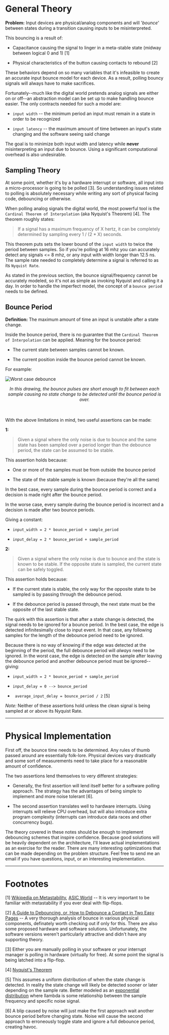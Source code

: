 
# General Theory

__Problem:__ Input devices are physical/analog components and will '_bounce_'
between states during a transition causing inputs to be misinterpreted.

This bouncing is a result of:

- Capacitance causing the signal to linger in a meta-stable state (midway between logical 0 and 1) [1]

- Physical characteristics of the button causing contacts to rebound [2]

These behaviors depend on so many variables that it's infeasible to create an accurate input bounce model for each device. As a result, polling bouncy signals will always have to make sacrifices. 

Fortunately--much like the digital world pretends analog signals are either on or off--an abstraction model can be set up to make handling bounce easier. The only contracts needed for such a model are:

- `input width` -- the minimum period an input must remain in a state in order to be recognized

- `input latency` -- the maximum amount of time between an input's state changing and the software seeing said change

The goal is to minimize both input width and latency while __never__ misinterpreting an input due to bounce. Using a significant computational overhead is also undesirable.

## Sampling Theory

At some point, whether it's by a hardware interrupt or software, all input into a micro-processor is going to be polled [3]. So understanding issues related to polling is absolutely necessary while writing any sort of physical facing code, debouncing or otherwise.

When polling analog signals the digital world, the most powerful tool is the `Cardinal Theorem of Interpolation` (aka Nyquist's Theorem) [4]. The theorem roughly states:

> If a signal has a maximum frequency of X hertz, it can be completely determined by sampling every 1 / (2 * X) seconds.

This theorem puts sets the lower bound of the `input width` to twice the period between samples. So if you're polling at 16 mhz you can accurately detect any signals <= 8 mhz, or any input with width longer than 12.5 ns. The sample rate needed to completely determine a signal is referred to as its `Nyquist Rate`. 

As stated in the previous section, the bounce signal/frequency cannot be accurately modeled, so it's not as simple as invoking Nyquist and calling it a day. In order to handle the imperfect model, the concept of a `bounce period` needs to be defined.

## Bounce Period

__Definition:__ The maximum amount of time an input is unstable after a state change.

Inside the bounce period, there is no guarantee that the `Cardinal Theorem of Interpolation` can be applied. Meaning for the bounce period:

- The current state between samples cannot be known.

- The current position inside the bounce period cannot be known.

For example:

![Worst case debounce](https://davepfeiffer.github.io/assets/worst-case-bounce.jpg)
<center>
  <i>In this drawing, the bounce pulses are short enough to fit between each sample causing no state change to be detected until the bounce period is over.</i><br>
</center><br><br>

With the above limitations in mind, two useful assertions can be made:

__1:__

> Given a signal where the only noise is due to bounce and the same state has been sampled over a period longer than the debounce period, the state can be assumed to be stable.

This assertion holds because:

- One or more of the samples must be from outside the bounce period

- The state of the stable sample is known (because they're all the same)

In the best case, every sample during the bounce period is correct and a decision is made right after the bounce period.

In the worse case, every sample during the bounce period is incorrect and a
decision is made after two bounce periods.

Giving a constant:

- ` input_width = 2 * bounce_period + sample_period `

- ` input_delay = 2 * bounce_period + sample_period `

__2:__ 

> Given a signal where the only noise is due to bounce and the state is known to be stable. If the opposite state is sampled, the current state can be safely toggled.

This assertion holds because:

- If the current state is stable, the only way for the opposite state to be sampled is by passing through the debounce period.

- If the debounce period is passed through, the next state must be the opposite of the last stable state.

The quirk with this assertion is that after a state change is detected, the signal needs to be ignored for a bounce period. In the best case, the edge is detected infinitesimally close to input event. In that case, any following samples for the length of the debounce period need to be ignored. 

Because there is no way of knowing if the edge was detected at the beginning of the period, the full debounce period will _always_ need to be ignored. In the worst case, the edge is detected on the sample after leaving the debounce period and another debounce period must be ignored--giving:

- ` input_width = 2 * bounce_period + sample_period `

- ` input_delay = 0 --> bounce_period `

- ` average_input_delay = bounce_period / 2` [5]

_Note:_ Neither of these assertions hold unless the clean signal is being sampled at or above its Nyquist Rate.

---

# Physical Implementation

First off, the bounce time needs to be determined. Any rules of thumb passed around are essentially folk-lore. Physical devices vary drastically and some sort of measurements need to take place for a reasonable amount of confidence.

The two assertions lend themselves to very different strategies:

- Generally, the first assertion will lend itself better for a software polling approach. The strategy has the advantages of being simple to implement and more noise tolerant [6].

- The second assertion translates well to hardware interrupts. Using interrupts will relieve CPU overhead, but will also introduce extra program complexity (interrupts can introduce data races and other concurrency bugs).

The theory covered in these notes should be enough to implement debouncing schemes that inspire confidence. Because good solutions will be heavily dependent on the architecture, I'll leave actual implementations as an exercise for the reader. There are many interesting optimizations that can be made depending on the problem structure. Feel free to send me an email if you have questions, input, or an interesting implementation.

---

# Footnotes

[1] [Wikipedia on Metastability](https://en.wikipedia.org/wiki/Metastability_in_electronics), [ASIC World](http://www.asic-world.com/tidbits/metastablity.html) -- It is very important to be familiar with metastability if you ever deal with flip-flops.

[2] [A Guide to Debouncing, or, How to Debounce a Contact in Two Easy Pages](http://www.ganssle.com/debouncing-pt2.htm) -- A very thorough analysis of bounce in various physical components, definately worth checking out if only for this. There are also some proposed hardware and software solutions. Unfortunately, the software versions weren't particularly attractive and didn't have any supporting theory.

[3] Either you are manually polling in your software or your interrupt manager is polling in hardware (virtually for free). At some point the signal is being latched into a flip-flop.

[4] [Nyquist's Theorem](https://ptolemy.eecs.berkeley.edu/eecs20/week13/nyquistShannon.html)

[5] This assumes a uniform distribution of when the state change is detected. In reality the state change will likely be detected sooner or later depending on the sample rate. Better modeled as an [exponential distribution](https://en.wikipedia.org/wiki/Exponential_distribution) where llambda is some relationship between the sample frequency and specific noise signal.

[6] A blip caused by noise will just make the first approach wait another bounce period before changing state. Noise will cause the second approach to erroneously toggle state and ignore a full debounce period, creating havoc.
